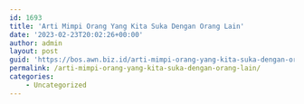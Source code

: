 ```yaml
---
id: 1693
title: 'Arti Mimpi Orang Yang Kita Suka Dengan Orang Lain'
date: '2023-02-23T20:02:26+00:00'
author: admin
layout: post
guid: 'https://bos.awn.biz.id/arti-mimpi-orang-yang-kita-suka-dengan-orang-lain/'
permalink: /arti-mimpi-orang-yang-kita-suka-dengan-orang-lain/
categories:
    - Uncategorized
---
```


